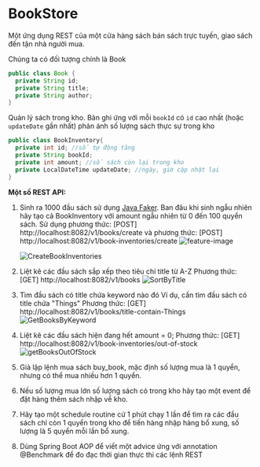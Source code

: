 # BookStore

Một ứng dụng REST của một cửa hàng sách bán sách trực tuyến, giao sách đến tận nhà người mua.

Chúng ta có đối tượng chính là Book

```java
public class Book {
  private String id;
  private String title;
  private String author;
}
```

Quản lý sách trong kho. Bản ghi ứng với mỗi `bookId` có `id` cao nhất (hoặc `updateDate` gần nhất) phản ánh số lượng sách thực sự trong kho
```java
public class BookInventory{
  private int id; //số tự động tăng
  private String bookId;
  private int amount; //số sách còn lại trong kho 
  private LocalDateTime updateDate; //ngày, giờ cập nhật lại
}
```

**Một số REST API:**

1. Sinh ra 1000 đầu sách sử dụng [Java Faker](https://www.baeldung.com/java-faker). Ban đâu khi sinh ngẫu nhiên hãy tạo cả BookInventory với amount ngẫu nhiên từ 0 đến 100 quyển sách.
   Sử dụng phương thức: [POST] http://localhost:8082/v1/books/create và
   phương thức: [POST] http://localhost:8082/v1/book-inventories/create
   ![feature-image](https://user-images.githubusercontent.com/41589790/141747433-072fbd68-83bc-4c21-8e3e-d991483d77d4.png)
 
   ![CreateBookInventories](https://user-images.githubusercontent.com/41589790/141748481-2259bbd8-d077-4ac4-a942-b695a1089b4c.png)


2. Liệt kê các đầu sách sắp xếp theo tiêu chí title từ A-Z
   Phương thức: [GET] http://localhost:8082/v1/books
   ![SortByTitle](https://user-images.githubusercontent.com/41589790/141748770-5984d1e0-cd53-495f-97b5-fcec694ab579.png)


3. Tìm đầu sách có title chứa keyword nào đó
   Ví dụ, cần tìm đầu sách có title chứa "Things"
   Phương thức: [GET] http://localhost:8082/v1/books/title-contain-Things
   ![GetBooksByKeyword](https://user-images.githubusercontent.com/41589790/141748664-09d3b3da-7203-4af4-b9cd-85590f47ec0f.png)


5. Liệt kê các đầu sách hiện đang hết amount = 0;
   Phương thức: [GET] http://localhost:8082/v1/book-inventories/out-of-stock
   ![getBooksOutOfStock](https://user-images.githubusercontent.com/41589790/141751125-eeca29d6-522a-454e-8954-bb41bccb14fa.png)


5. Giả lập lệnh mua sách buy_book, mặc định số lượng mua là 1 quyển, nhưng có thể mua nhiều hơn 1 quyển.
6. Nếu số lượng mua lớn số lượng sách có trong kho hãy tạo một event để đặt hàng thêm sách nhập về kho.
7. Hãy tạo một schedule routine cứ 1 phút chạy 1 lần để tìm ra các đầu sách chỉ còn 1 quyển trong kho để tiến hàng nhập hàng bổ xung, số lượng là 5 quyển mỗi lần bổ xung.
8. Dùng Spring Boot AOP để viết một advice ứng với annotation @Benchmark để đo đạc thời gian thực thi các lệnh REST
